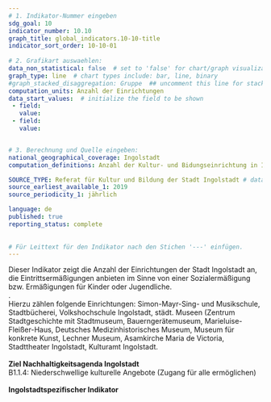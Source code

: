 ```yaml
---
# 1. Indikator-Nummer eingeben 
sdg_goal: 10 
indicator_number: 10.10
graph_title: global_indicators.10-10-title
indicator_sort_order: 10-10-01
 
# 2. Grafikart auswaehlen: 
data_non_statistical: false  # set to 'false' for chart/graph visualization 
graph_type: line  # chart types include: bar, line, binary 
#graph_stacked_disaggregation: Gruppe  ## uncomment this line for stacked bars. eplace 'Geschlecht' with the field of aggregation. 
computation_units: Anzahl der Einrichtungen 
data_start_values:  # initialize the field to be shown  
 - field: 
   value:  
 - field: 
   value:  


# 3. Berechnung und Quelle eingeben: 
national_geographical_coverage: Ingolstadt 
computation_definitions: Anzahl der Kultur- und Bidungseinrichtung in Ingolstadt die Ermäßigungen anbieten

SOURCE_TYPE: Referat für Kultur und Bildung der Stadt Ingolstadt # data source  
source_earliest_available_1: 2019
source_periodicity_1: jährlich

language: de   
published: true 
reporting_status: complete
 
 
# Für Leittext für den Indikator nach den Stichen '---' einfügen. 
---
```

Dieser Indikator zeigt die Anzahl der Einrichtungen der Stadt Ingolstadt an, die Eintrittsermäßigungen anbieten im Sinne von einer Sozialermäßigung bzw. Ermäßigungen für Kinder oder Jugendliche.<br>.
<br>
Hierzu zählen folgende Einrichtungen: Simon-Mayr-Sing- und Musikschule, Stadtbücherei, Volkshochschule Ingolstadt, städt. Museen (Zentrum Stadtgeschichte mit Stadtmuseum, Bauerngerätemuseum, Marieluise-Fleißer-Haus, Deutsches Medizinhistorisches Museum, Museum für konkrete Kunst, Lechner Museum, Asamkirche Maria de Victoria, Stadttheater Ingolstadt, Kulturamt Ingolstadt.<br>
<br>
<b>Ziel Nachhaltigkeitsagenda Ingolstadt</b><br>
B1.1.4: Niederschwellige kulturelle Angebote (Zugang für alle ermöglichen)<br>
<br>
<b>Ingolstadtspezifischer Indikator</b>
